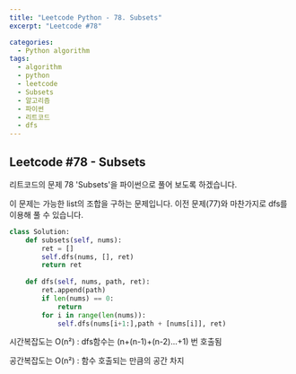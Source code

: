 ```yaml
---
title: "Leetcode Python - 78. Subsets"
excerpt: "Leetcode #78"

categories:
  - Python algorithm
tags:
  - algorithm
  - python
  - leetcode
  - Subsets
  - 알고리즘
  - 파이썬
  - 리트코드
  - dfs
---
```


## Leetcode #78 - Subsets
리트코드의 문제 78 'Subsets'을 파이썬으로 풀어 보도록 하겠습니다. 

이 문제는 가능한 list의 조합을 구하는 문제입니다. 
이전 문제(77)와 마찬가지로 dfs를 이용해 풀 수 있습니다.
```python
class Solution:
    def subsets(self, nums):
        ret = []
        self.dfs(nums, [], ret)
        return ret
    
    def dfs(self, nums, path, ret):
        ret.append(path)
        if len(nums) == 0:
            return
        for i in range(len(nums)):
            self.dfs(nums[i+1:],path + [nums[i]], ret)
```


시간복잡도는 O(n²) : dfs함수는 (n+(n-1)+(n-2)...+1) 번 호출됨

공간복잡도는 O(n²) : 함수 호출되는 만큼의 공간 차지

